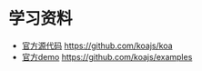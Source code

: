 # 学习资料

* [官方源代码](https://github.com/koajs/koa) https://github.com/koajs/koa
* [官方demo](https://github.com/koajs/examples) https://github.com/koajs/examples
